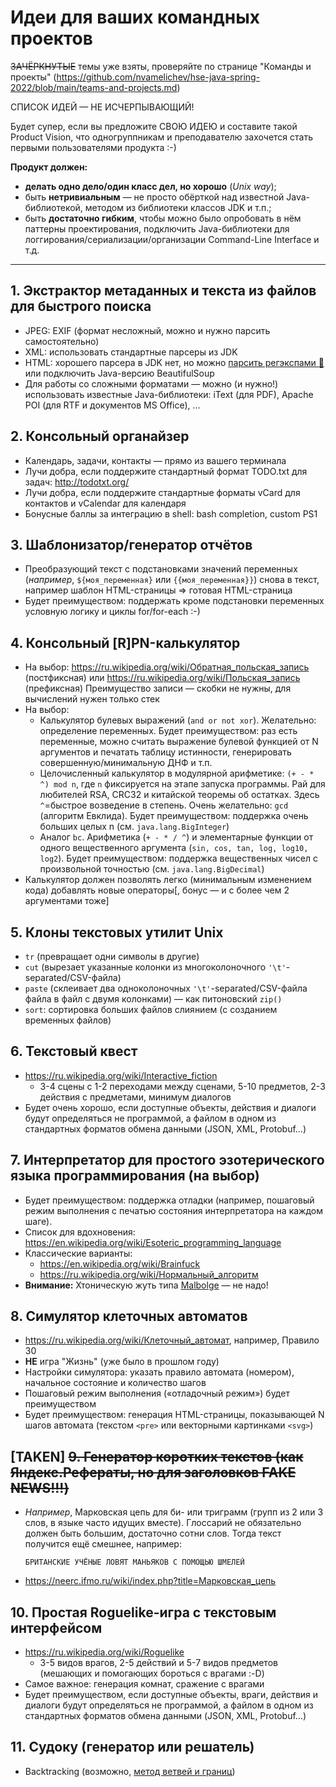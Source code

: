 Идеи для ваших командных проектов
=================================

~~ЗАЧЁРКНУТЫЕ~~ темы уже взяты, проверяйте по странице "Команды и проекты" (https://github.com/nvamelichev/hse-java-spring-2022/blob/main/teams-and-projects.md)

СПИСОК ИДЕЙ &mdash; НЕ ИСЧЕРПЫВАЮЩИЙ!

Будет супер, если вы предложите СВОЮ ИДЕЮ и составите такой Product Vision, что одногруппникам и преподавателю захочется стать первыми пользователями продукта :-)

**Продукт должен:**
* **делать одно дело/один класс дел, но хорошо** (*Unix way*);
* быть **нетривиальным** &mdash; не просто обёрткой над известной Java-библиотекой, методом из библиотеки классов JDK и т.п.;
* быть **достаточно гибким**, чтобы можно было опробовать в нём паттерны проектирования, подключить Java-библиотеки для логгирования/сериализации/организации Command-Line Interface и т.д.

----

## 1. Экстрактор метаданных и текста из файлов для быстрого поиска

  - JPEG: EXIF (формат несложный, можно и нужно парсить самостоятельно)
  - XML: использовать стандартные парсеры из JDK
  - HTML: хорошего парсера в JDK нет, но можно [парсить регэкспами :rofl:](https://stackoverflow.com/a/1732454/3438672) или подключить Java-версию BeautifulSoup
  - Для работы со сложными форматами &mdash; можно (и нужно!) использовать известные Java-библиотеки: iText (для PDF), Apache POI (для RTF и документов MS Office), ...

## 2. Консольный органайзер
  - Календарь, задачи, контакты &mdash; прямо из вашего терминала
  - Лучи добра, если поддержите стандартный формат TODO.txt для задач: http://todotxt.org/
  - Лучи добра, если поддержите стандартные форматы vCard для контактов и vCalendar для календаря
  - Бонусные баллы за интеграцию в shell: bash completion, custom PS1

## 3. Шаблонизатор/генератор отчётов

  - Преобразующий текст с подстановками значений переменных (*например*, `${моя_переменная}` или `{{моя_переменная}}`) снова в текст,
например шаблон HTML-страницы => готовая HTML-страница
  - Будет преимуществом: поддержать кроме подстановки переменных условную логику и циклы for/for-each :-)

## 4. Консольный [R]PN-калькулятор

  - На выбор: https://ru.wikipedia.org/wiki/Обратная_польская_запись (постфиксная) или https://ru.wikipedia.org/wiki/Польская_запись (префиксная)
    Преимущество записи &mdash; скобки не нужны, для вычислений нужен только стек
  - На выбор:
    - Калькулятор булевых выражений (`and or not xor`). Желательно: определение переменных. Будет преимуществом: раз есть переменные, можно считать выражение булевой функцией от N аргументов и печатать таблицу истинности, генерировать совершенную/минимальную ДНФ и т.п.
    - Целочисленный калькулятор в модулярной арифметике: `(+ - * ^) mod n`, где `n` фиксируется на этапе запуска программы. Рай для любителей RSA, CRC32 и китайской теоремы об остатках. Здесь `^`=быстрое возведение в степень. Очень желательно: `gcd` (алгоритм Евклида). Будет преимуществом: поддержка очень больших целых n (см. `java.lang.BigInteger`)
    - Аналог `bc`. Арифметика (`+ - * / ^`) и элементарные функции от одного вещественного аргумента (`sin, cos, tan, log, log10, log2`). Будет преимуществом: поддержка вещественных чисел с произвольной точностью (см. `java.lang.BigDecimal`)
  - Калькулятор должен позволять легко (минимальным изменением кода) добавлять новые операторы[, бонус &mdash; и с более чем 2 аргументами тоже]

## 5. Клоны текстовых утилит Unix

  - `tr` (превращает одни символы в другие)
  - `cut` (вырезает указанные колонки из многоколоночного `'\t'`-separated/CSV-файла)
  - `paste` (склеивает два одноколоночных `'\t'`-separated/CSV-файла файла в файл с двумя колонками) &mdash; как питоновский `zip()`
  - `sort`: сортировка больших файлов слиянием (с созданием временных файлов)

## 6. Текстовый квест

  - https://ru.wikipedia.org/wiki/Interactive_fiction  
    - 3-4 сцены с 1-2 переходами между сценами, 5-10 предметов, 2-3 действия с предметами, минимум диалогов
  - Будет очень хорошо, если доступные объекты, действия и диалоги будут определяться не программой, а файлом в одном из стандартных форматов обмена данными (JSON, XML, Protobuf...)

## 7. Интерпретатор для простого эзотерического языка программирования (на выбор)

  - Будет преимуществом: поддержка отладки (например, пошаговый режим выполнения с печатью состояния интерпретатора на каждом шаге).
  - Список для вдохновения: https://en.wikipedia.org/wiki/Esoteric_programming_language
  - Классические варианты:
    - https://en.wikipedia.org/wiki/Brainfuck
    - https://ru.wikipedia.org/wiki/Нормальный_алгоритм
  - **Внимание:** Хтоническую жуть типа [Malbolge](https://ru.wikipedia.org/wiki/Malbolge) &mdash; не надо!

## 8. Симулятор клеточных автоматов

  - https://ru.wikipedia.org/wiki/Клеточный_автомат, например, Правило 30
  - **НЕ** игра "Жизнь" (уже было в прошлом году)
  - Настройки симулятора: указать правило автомата (номером), начальное состояние и количество шагов
  - Пошаговый режим выполнения (&laquo;отладочный режим&raquo;) будет преимуществом
  - Будет преимуществом: генерация HTML-страницы, показывающей N шагов автомата (текстом `<pre>` или векторными картинками `<svg>`)

## [TAKEN] ~~9. Генератор коротких текстов (как Яндекс.Рефераты, но для заголовков FAKE NEWS!!!)~~

  - *Например*, Марковская цепь для би- или триграмм (групп из 2 или 3 слов, в языке часто идущих вместе).
    Глоссарий не обязательно должен быть большим, достаточно сотни слов. Тогда текст получится ещё смешнее, например:
    ```
    БРИТАНСКИЕ УЧЁНЫЕ ЛОВЯТ МАНЬЯКОВ С ПОМОЩЬЮ ШМЕЛЕЙ
    ```
  - https://neerc.ifmo.ru/wiki/index.php?title=Марковская_цепь

## 10. Простая Roguelike-игра с текстовым интерфейсом

  - https://ru.wikipedia.org/wiki/Roguelike
    - 3-5 видов врагов, 2-5 действий и 5-7 видов предметов (мешающих и помогающих бороться с врагами :-D)
  - Самое важное: генерация комнат, сражение с врагами
  - Будет преимуществом, если доступные объекты, враги, действия и диалоги будут определяться не программой, а файлом в одном из стандартных форматов обмена данными (JSON, XML, Protobuf...)

## 11. Судоку (генератор или решатель)

  - Backtracking (возможно, [метод ветвей и границ](https://ru.wikipedia.org/wiki/Метод_ветвей_и_границ))
